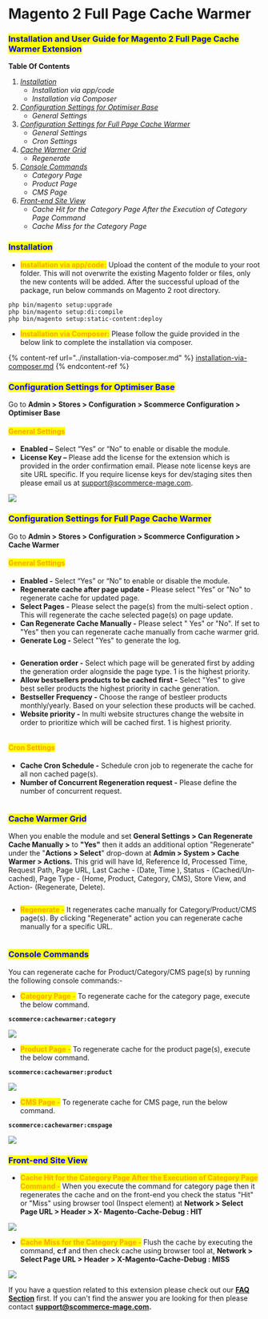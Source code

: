 # Magento 2 Full Page Cache Warmer

### <mark style="color:blue;">Installation and User Guide for Magento 2 Full Page Cache Warmer Extension</mark>

**Table Of Contents**

1. [_Installation_ ](magento-2-full-page-cache-warmer.md#toc_250008)
   * _Installation via app/code_
   * _Installation via Composer_&#x20;
2. [_Configuration Settings for Optimiser Base_ ](magento-2-full-page-cache-warmer.md#toc_250007)
   * _General Settings_&#x20;
3. [_Configuration Settings for Full Page Cache Warmer_ ](magento-2-full-page-cache-warmer.md#toc_250005)
   * _General Settings_&#x20;
   * _Cron Settings_&#x20;
4. [_Cache Warmer Grid_ ](magento-2-full-page-cache-warmer.md#toc_250002)
   * _Regenerate_&#x20;
5. [_Console Commands_ ](magento-2-full-page-cache-warmer.md#toc_250001)
   * _Category Page_&#x20;
   * _Product Page_&#x20;
   * _CMS Page_&#x20;
6. [_Front-end Site View_ ](magento-2-full-page-cache-warmer.md#toc_250000)
   * _Cache Hit for the Category Page After the Execution of Category Page Command_&#x20;
   * _Cache Miss for the Category Page_&#x20;

### <mark style="color:blue;">Installation</mark> <a href="#toc_250008" id="toc_250008"></a>

* <mark style="color:orange;">**Installation via app/code:**</mark> Upload the content of the module to your root folder. This will not overwrite the existing Magento folder or files, only the new contents will be added. After the successful upload of the package, run below commands on Magento 2 root directory.

```
php bin/magento setup:upgrade
php bin/magento setup:di:compile
php bin/magento setup:static-content:deploy
```

* <mark style="color:orange;">**Installation via Composer:**</mark> Please follow the guide provided in the below link to complete the installation via composer.

{% content-ref url="../installation-via-composer.md" %}
[installation-via-composer.md](../installation-via-composer.md)
{% endcontent-ref %}

### <mark style="color:blue;">Configuration Settings for Optimiser Base</mark> <a href="#toc_250007" id="toc_250007"></a>

Go to **Admin > Stores > Configuration > Scommerce Configuration > Optimiser Base**

#### <mark style="color:orange;">General Settings</mark> <a href="#toc_250006" id="toc_250006"></a>

* **Enabled –** Select “Yes” or “No” to enable or disable the module.
* **License Key –** Please add the license for the extension which is provided in the order confirmation email. Please note license keys are site URL specific. If you require license keys for dev/staging sites then please email us at [support@scommerce-mage.com](mailto:support@scommerce-mage.com).

![](../../.gitbook/assets/general_fullpage.png)

### <mark style="color:blue;">Configuration Settings for Full Page Cache Warmer</mark> <a href="#toc_250005" id="toc_250005"></a>

Go to **Admin > Stores > Configuration > Scommerce Configuration > Cache Warmer**

#### <mark style="color:orange;">General Settings</mark> <a href="#toc_250004" id="toc_250004"></a>

* **Enabled -** Select “Yes” or “No” to enable or disable the module.
* **Regenerate cache after page update -** Please select "Yes" or "No" to regenerate cache for updated page.
* **Select Pages -** Please select the page(s) from the multi-select option . This will regenerate the cache selected page(s) on page update.
* **Can Regenerate Cache Manually -** Please select " Yes" or "No". If set to "Yes" then you can regenerate cache manually from cache warmer grid.
* **Generate Log -** Select "Yes" to generate the log.

<figure><img src="../../.gitbook/assets/image (89).png" alt=""><figcaption></figcaption></figure>

* **Generation order -** Select which page will be generated first by adding the generation order alognside the page type. 1 is the highest priority.
* **Allow bestsellers products to be cached first -** Select "Yes" to give best seller products the highest priority in cache generation.
* **Bestseller Frequency -** Choose the range of bestleer products monthly/yearly. Based on your selection these products will be cached.
* **Website priority -** In multi website structures change the website in order to prioritize which will be cached first. 1 is highest priority.

<figure><img src="../../.gitbook/assets/image (82).png" alt=""><figcaption></figcaption></figure>

#### <mark style="color:orange;">Cron Settings</mark> <a href="#toc_250003" id="toc_250003"></a>

* **Cache Cron Schedule -** Schedule cron job to regenerate the cache for all non cached page(s).
* **Number of Concurrent Regeneration request -** Please define the number of concurrent request.

<figure><img src="../../.gitbook/assets/image (7) (1) (1) (1) (1) (1).png" alt=""><figcaption></figcaption></figure>

### <mark style="color:blue;">Cache Warmer Grid</mark> <a href="#toc_250002" id="toc_250002"></a>

When you enable the module and set **General Settings > Can Regenerate Cache Manually >** to **"Yes"** then it adds an additional option "Regenerate" under the "**Actions > Select**" drop-down at **Admin > System > Cache Warmer > Actions.** This grid will have Id, Reference Id, Processed Time, Request Path, Page URL, Last Cache - (Date, Time ), Status - (Cached/Un-cached), Page Type - (Home, Product, Category, CMS), Store View, and Action- (Regenerate, Delete).

<figure><img src="../../.gitbook/assets/image (79).png" alt=""><figcaption></figcaption></figure>

* <mark style="color:orange;">**Regenerate -**</mark> It regenerates cache manually for Category/Product/CMS page(s). By clicking "Regenerate" action you can regenerate cache manually for a specific URL.

<figure><img src="../../.gitbook/assets/4324324.png" alt=""><figcaption></figcaption></figure>

### <mark style="color:blue;">Console Commands</mark> <a href="#toc_250001" id="toc_250001"></a>

You can regenerate cache for Product/Category/CMS page(s) by running the following console commands:-

* <mark style="color:orange;">**Category Page -**</mark> To regenerate cache for the category page, execute the below command.

&#x20;**`scommerce:cachewarmer:category`**

![](<../../.gitbook/assets/6 (18)>)

* <mark style="color:orange;">**Product Page -**</mark> To regenerate cache for the product page(s), execute the below command.

&#x20;**`scommerce:cachewarmer:product`**

![](<../../.gitbook/assets/7 (51)>)

* <mark style="color:orange;">**CMS Page -**</mark> To regenerate cache for CMS page, run the below command.

&#x20;**`scommerce:cachewarmer:cmspage`**

![](<../../.gitbook/assets/8 (49)>)

### <mark style="color:blue;">Front-end Site View</mark> <a href="#toc_250000" id="toc_250000"></a>

* <mark style="color:orange;">**Cache Hit for the Category Page After the Execution of Category Page Command -**</mark> When you execute the command for category page then it regenerates the cache and on the front-end you check the status "Hit" or "Miss" using browser tool (Inspect element) at **Network > Select Page URL > Header > X- Magento-Cache-Debug : HIT**

![](<../../.gitbook/assets/9 (19)>)

* <mark style="color:orange;">**Cache Miss for the Category Page -**</mark> Flush the cache by executing the command, **c:f** and then check cache using browser tool at, **Network > Select Page URL > Header > X-Magento-Cache-Debug : MISS**

![](<../../.gitbook/assets/10 (34)>)

If you have a question related to this extension please check out our [**FAQ Section**](https://www.scommerce-mage.com/magento-2-full-page-cache-warmer.html#faq) first. If you can't find the answer you are looking for then please contact [**support@scommerce-mage.com**](mailto:core@scommerce-mage.com)**.**
